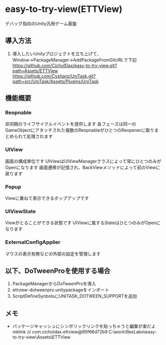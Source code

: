 # easy-to-try-view(ETTView)
デバッグ指向のUnity汎用ゲーム基盤

## 導入方法
1. 導入したいUnityプロジェクトを立ち上げて、Window→PackageManager→AddPackageFromGitURLで下記  
https://github.com/CicholDax/easy-to-try-view.git?path=Assets/ETTView  
https://github.com/Cysharp/UniTask.git?path=src/UniTask/Assets/Plugins/UniTask  

## 機能概要
### Reopnable
非同期のライフサイクルイベントを提供します
各フェーズは同一のGameObjectにアタッチされた複数のReopnableがひとつのReopenerに取りまとめられて処理されます
### UIView
画面の構成単位です
UIViewはUIViewManagerクラスによって常にひとつのみがOpenになります
画面遷移が記憶され、BackViewメソッドによって前のViewに戻ります
### Popup
Viewに重ねて表示できるポップアップです
### UIViewState
Viewがとることができる状態です
UIViewに属するStateはひとつのみがOpenになります
### ExternalConfigApplier
マウスの表示有無などの外部の設定を管理します

## 以下、DoTweenProを使用する場合
1. PackageManagerからDoTweenProを導入
2. ettview-dotweenpro.unitypackageをインポート
3. ScriptDefineSynbolsにUNITASK_DOTWEEN_SUPPORTを追加

## メモ
- パッケージキャッシュにシンボリックリンクを貼っちゃうと編集が楽だよ  
mklink /J com.cicholdax.ettview@95f66d72b9 C:\work\RexLabo\easy-to-try-view\Assets\ETTView
